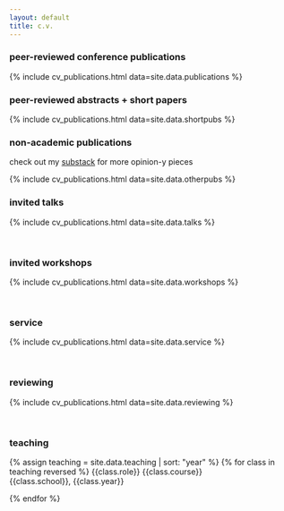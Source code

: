 ```yaml
---
layout: default
title: c.v.
---
```


<!--
pdf version [here](/assets/images/Akbaba-CV.pdf) -->

### peer-reviewed conference publications

{% include cv_publications.html data=site.data.publications %}
<br>

### peer-reviewed abstracts + short papers

{% include cv_publications.html data=site.data.shortpubs %}
<br>

### non-academic publications

check out my [substack](https://gotdairyya.substack.com/) for more opinion-y pieces

{% include cv_publications.html data=site.data.otherpubs %}
<br>

### invited talks

{% include cv_publications.html data=site.data.talks %}

<br>

### invited workshops

{% include cv_publications.html data=site.data.workshops %}

<br>

### service

{% include cv_publications.html data=site.data.service %}

<br>

### reviewing

{% include cv_publications.html data=site.data.reviewing %}

<br>

### teaching

{% assign teaching = site.data.teaching | sort: "year" %}
{% for class in teaching reversed %}
<bold>{{class.role}}</bold>
<span>{{class.course}}</span><br>
<span>{{class.school}}, {{class.year}}</span>

{% endfor %}

<br>

<!-- ## outreach

I find it important to find different ways to share research outside of academia.
So far I give myself a 2/5 at my attempts.

|          |     |                                                                                                                              |
| -------- | --- | ---------------------------------------------------------------------------------------------------------------------------- |
| **2022** |     | [**SHETech Explorer Day**](https://shetechexplorer.com/)                                                                     |
|          |     | [Data Portraits](https://observablehq.com/@gotdairyya/data-portraits-for-shetech) for young girls to consider future in STEM |
|          |     |                                                                                                                              |
| **2020** |     | [**VDL Blog**](https://vdl.sci.utah.edu/blog/)                                                                               |
|          |     | Started blog to make research papers more accessible.                                                                        | -->

